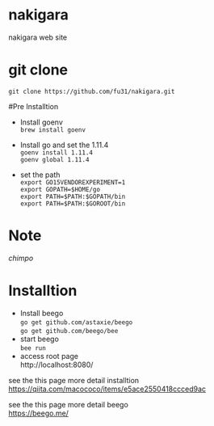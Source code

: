 # nakigara
nakigara web site 


# git clone

`git clone https://github.com/fu31/nakigara.git`

#Pre Installtion

- Install goenv  
`brew install goenv`   

- Install go and set the 1.11.4  
`goenv install 1.11.4`  
`goenv global 1.11.4`  

- set the path  
`export GO15VENDOREXPERIMENT=1`  
`export GOPATH=$HOME/go`  
`export PATH=$PATH:$GOPATH/bin`  
`export PATH=$PATH:$GOROOT/bin`  

# Note  
_chimpo_

# Installtion  

- Install beego  
`go get github.com/astaxie/beego`  
`go get github.com/beego/bee`  
- start beego  
`bee run`  
- access root page  
http://localhost:8080/

see the this page more detail installtion  
https://qiita.com/macococo/items/e5ace2550418ccced9ac


see the this page more detail beego  
https://beego.me/



